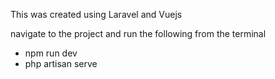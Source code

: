 <p>This was created using Laravel and Vuejs</p>

navigate to the project and run the following from the terminal
- npm run dev
- php artisan serve
